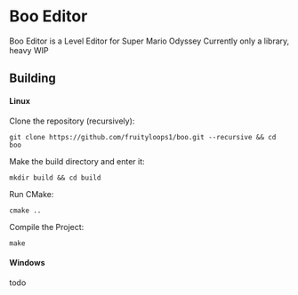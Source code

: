 # Boo Editor
Boo Editor is a Level Editor  for Super Mario Odyssey
Currently only a library, heavy WIP

## Building

#### Linux
Clone the repository (recursively):

`git clone https://github.com/fruityloops1/boo.git --recursive && cd boo`

Make the build directory and enter it:

`mkdir build && cd build`

Run CMake:

`cmake ..`

Compile the Project:

`make`
#### Windows
todo
